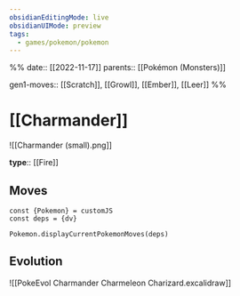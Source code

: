 ```yaml
---
obsidianEditingMode: live
obsidianUIMode: preview
tags:
  - games/pokemon/pokemon
---
```

%%
date:: [[2022-11-17]]
parents:: [[Pokémon (Monsters)]]

gen1-moves:: [[Scratch]], [[Growl]], [[Ember]], [[Leer]]
%%

# [[Charmander]]

![[Charmander (small).png]]

**type**:: [[Fire]]

## Moves

```dataviewjs
const {Pokemon} = customJS
const deps = {dv}

Pokemon.displayCurrentPokemonMoves(deps)
```

## Evolution

![[PokeEvol Charmander Charmeleon Charizard.excalidraw]]